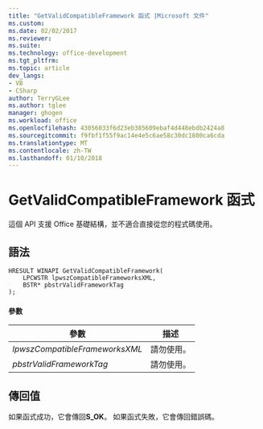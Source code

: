 ```yaml
---
title: "GetValidCompatibleFramework 函式 |Microsoft 文件"
ms.custom: 
ms.date: 02/02/2017
ms.reviewer: 
ms.suite: 
ms.technology: office-development
ms.tgt_pltfrm: 
ms.topic: article
dev_langs:
- VB
- CSharp
author: TerryGLee
ms.author: tglee
manager: ghogen
ms.workload: office
ms.openlocfilehash: 43056033f6d23eb385609ebaf4d448ebdb2424a8
ms.sourcegitcommit: f9fbf1f55f9ac14e4e5c6ae58c30dc1800ca6cda
ms.translationtype: MT
ms.contentlocale: zh-TW
ms.lasthandoff: 01/10/2018
---
```

# <a name="getvalidcompatibleframework-function"></a>GetValidCompatibleFramework 函式
  這個 API 支援 Office 基礎結構，並不適合直接從您的程式碼使用。  
  
## <a name="syntax"></a>語法  
  
```  
HRESULT WINAPI GetValidCompatibleFramework(  
    LPCWSTR lpwszCompatibleFrameworksXML,  
    BSTR* pbstrValidFrameworkTag  
);  
```  
  
#### <a name="parameters"></a>參數  
  
|參數|描述|  
|---------------|-----------------|  
|*lpwszCompatibleFrameworksXML*|請勿使用。|  
|*pbstrValidFrameworkTag*|請勿使用。|  
  
## <a name="return-value"></a>傳回值  
 如果函式成功，它會傳回**S_OK**。 如果函式失敗，它會傳回錯誤碼。  
  
  